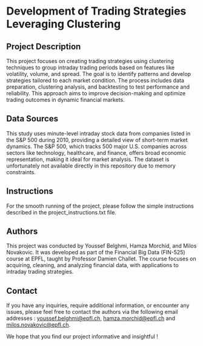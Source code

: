 # Development of Trading Strategies Leveraging Clustering

## Project Description

This project focuses on creating trading strategies using clustering techniques to group intraday trading periods based on features like volatility, volume, and spread. The goal is to identify patterns and develop strategies tailored to each market condition. The process includes data preparation, clustering analysis, and backtesting to test performance and reliability. This approach aims to improve decision-making and optimize trading outcomes in dynamic financial markets.

## Data Sources

This study uses minute-level intraday stock data from companies listed in the S&P 500 during 2010, providing a detailed view of short-term market dynamics. The S&P 500, which tracks 500 major U.S. companies across sectors like technology, healthcare, and finance, offers broad economic representation, making it ideal for market analysis. The dataset is unfortunately not available directly in this repository due to memory constraints.

## Instructions

For the smooth running of the project, please follow the simple instructions described in the project_instructions.txt file.

## Authors

This project was conducted by Youssef Belghmi, Hamza Morchid, and Milos Novakovic. It was developed as part of the Financial Big Data (FIN-525) course at EPFL, taught by Professor Damien Challet. The course focuses on acquiring, cleaning, and analyzing financial data, with applications to intraday trading strategies.

## Contact
If you have any inquiries, require additional information, or encounter any issues, please feel free to contact the authors via the following email addresses : youssef.belghmi@epfl.ch, hamza.morchid@epfl.ch and milos.novakovic@epfl.ch.

We hope that you find our project informative and insightful !
